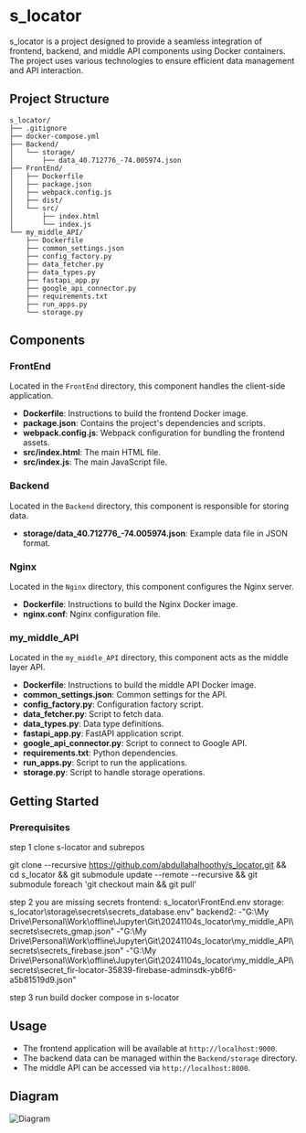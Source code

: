 # s_locator

s_locator is a project designed to provide a seamless integration of frontend, backend, and middle API components using Docker containers. The project uses various technologies to ensure efficient data management and API interaction.

## Project Structure

```
s_locator/
├── .gitignore
├── docker-compose.yml
├── Backend/
│   └── storage/
│       ├── data_40.712776_-74.005974.json
├── FrontEnd/
│   ├── Dockerfile
│   ├── package.json
│   ├── webpack.config.js
│   ├── dist/
│   └── src/
│       ├── index.html
│       └── index.js
└── my_middle_API/
    ├── Dockerfile
    ├── common_settings.json
    ├── config_factory.py
    ├── data_fetcher.py
    ├── data_types.py
    ├── fastapi_app.py
    ├── google_api_connector.py
    ├── requirements.txt
    ├── run_apps.py
    └── storage.py
```

## Components

### FrontEnd

Located in the `FrontEnd` directory, this component handles the client-side application.

- **Dockerfile**: Instructions to build the frontend Docker image.
- **package.json**: Contains the project's dependencies and scripts.
- **webpack.config.js**: Webpack configuration for bundling the frontend assets.
- **src/index.html**: The main HTML file.
- **src/index.js**: The main JavaScript file.

### Backend

Located in the `Backend` directory, this component is responsible for storing data.

- **storage/data_40.712776_-74.005974.json**: Example data file in JSON format.

### Nginx

Located in the `Nginx` directory, this component configures the Nginx server.

- **Dockerfile**: Instructions to build the Nginx Docker image.
- **nginx.conf**: Nginx configuration file.

### my_middle_API

Located in the `my_middle_API` directory, this component acts as the middle layer API.

- **Dockerfile**: Instructions to build the middle API Docker image.
- **common_settings.json**: Common settings for the API.
- **config_factory.py**: Configuration factory script.
- **data_fetcher.py**: Script to fetch data.
- **data_types.py**: Data type definitions.
- **fastapi_app.py**: FastAPI application script.
- **google_api_connector.py**: Script to connect to Google API.
- **requirements.txt**: Python dependencies.
- **run_apps.py**: Script to run the applications.
- **storage.py**: Script to handle storage operations.

## Getting Started

### Prerequisites

step 1 clone s-locator and subrepos

git clone --recursive https://github.com/abdullahalhoothy/s_locator.git && cd s_locator && git submodule update --remote --recursive && git submodule foreach 'git checkout main && git pull'

step 2 you are missing secrets
frontend: s_locator\FrontEnd\.env
storage: s_locator\storage\secrets\secrets_database.env"
backend2:
-"G:\My Drive\Personal\Work\offline\Jupyter\Git\20241104s_locator\my_middle_API\secrets\secrets_gmap.json"
-"G:\My Drive\Personal\Work\offline\Jupyter\Git\20241104s_locator\my_middle_API\secrets\secrets_firebase.json"
-"G:\My Drive\Personal\Work\offline\Jupyter\Git\20241104s_locator\my_middle_API\secrets\secret_fir-locator-35839-firebase-adminsdk-yb6f6-a5b81519d9.json"

step 3 run build docker compose in s-locator

## Usage

- The frontend application will be available at `http://localhost:9000`.
- The backend data can be managed within the `Backend/storage` directory.
- The middle API can be accessed via `http://localhost:8000`.

## Diagram

![Diagram](image.png)


